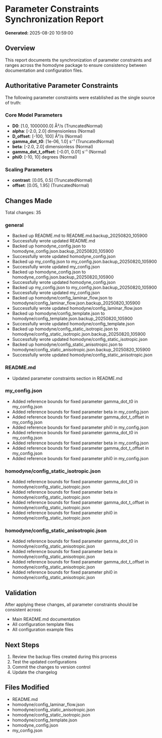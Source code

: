 # Parameter Constraints Synchronization Report

**Generated:** 2025-08-20 10:59:00

## Overview

This report documents the synchronization of parameter constraints and ranges across the
homodyne package to ensure consistency between documentation and configuration files.

## Authoritative Parameter Constraints

The following parameter constraints were established as the single source of truth:

### Core Model Parameters

- **D0**: [1.0, 1000000.0] Å²/s (TruncatedNormal)
- **alpha**: [-2.0, 2.0] dimensionless (Normal)
- **D_offset**: [-100, 100] Å²/s (Normal)
- **gamma_dot_t0**: [1e-06, 1.0] s⁻¹ (TruncatedNormal)
- **beta**: [-2.0, 2.0] dimensionless (Normal)
- **gamma_dot_t_offset**: [-0.01, 0.01] s⁻¹ (Normal)
- **phi0**: [-10, 10] degrees (Normal)

### Scaling Parameters

- **contrast**: [0.05, 0.5] (TruncatedNormal)
- **offset**: [0.05, 1.95] (TruncatedNormal)

## Changes Made

Total changes: 35

### general

- Backed up README.md to README.md.backup_20250820_105900
- Successfully wrote updated README.md
- Backed up homodyne_config.json to homodyne_config.json.backup_20250820_105900
- Successfully wrote updated homodyne_config.json
- Backed up my_config.json to my_config.json.backup_20250820_105900
- Successfully wrote updated my_config.json
- Backed up homodyne_config.json to homodyne_config.json.backup_20250820_105900
- Successfully wrote updated homodyne_config.json
- Backed up my_config.json to my_config.json.backup_20250820_105900
- Successfully wrote updated my_config.json
- Backed up homodyne/config_laminar_flow.json to
  homodyne/config_laminar_flow.json.backup_20250820_105900
- Successfully wrote updated homodyne/config_laminar_flow.json
- Backed up homodyne/config_template.json to
  homodyne/config_template.json.backup_20250820_105900
- Successfully wrote updated homodyne/config_template.json
- Backed up homodyne/config_static_isotropic.json to
  homodyne/config_static_isotropic.json.backup_20250820_105900
- Successfully wrote updated homodyne/config_static_isotropic.json
- Backed up homodyne/config_static_anisotropic.json to
  homodyne/config_static_anisotropic.json.backup_20250820_105900
- Successfully wrote updated homodyne/config_static_anisotropic.json

### README.md

- Updated parameter constraints section in README.md

### my_config.json

- Added reference bounds for fixed parameter gamma_dot_t0 in my_config.json
- Added reference bounds for fixed parameter beta in my_config.json
- Added reference bounds for fixed parameter gamma_dot_t_offset in my_config.json
- Added reference bounds for fixed parameter phi0 in my_config.json
- Added reference bounds for fixed parameter gamma_dot_t0 in my_config.json
- Added reference bounds for fixed parameter beta in my_config.json
- Added reference bounds for fixed parameter gamma_dot_t_offset in my_config.json
- Added reference bounds for fixed parameter phi0 in my_config.json

### homodyne/config_static_isotropic.json

- Added reference bounds for fixed parameter gamma_dot_t0 in
  homodyne/config_static_isotropic.json
- Added reference bounds for fixed parameter beta in
  homodyne/config_static_isotropic.json
- Added reference bounds for fixed parameter gamma_dot_t_offset in
  homodyne/config_static_isotropic.json
- Added reference bounds for fixed parameter phi0 in
  homodyne/config_static_isotropic.json

### homodyne/config_static_anisotropic.json

- Added reference bounds for fixed parameter gamma_dot_t0 in
  homodyne/config_static_anisotropic.json
- Added reference bounds for fixed parameter beta in
  homodyne/config_static_anisotropic.json
- Added reference bounds for fixed parameter gamma_dot_t_offset in
  homodyne/config_static_anisotropic.json
- Added reference bounds for fixed parameter phi0 in
  homodyne/config_static_anisotropic.json

## Validation

After applying these changes, all parameter constraints should be consistent across:

- Main README.md documentation
- All configuration template files
- All configuration example files

## Next Steps

1. Review the backup files created during this process
2. Test the updated configurations
3. Commit the changes to version control
4. Update the changelog

## Files Modified

- README.md
- homodyne/config_laminar_flow.json
- homodyne/config_static_anisotropic.json
- homodyne/config_static_isotropic.json
- homodyne/config_template.json
- homodyne_config.json
- my_config.json
